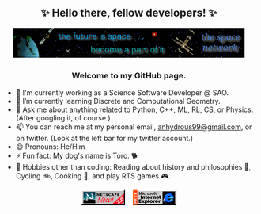 
<h2><center>✨ Hello there, fellow developers! ✨</center></h2>

<p align="center">
  <img src="images/space-network-1998.gif" />
</p>

<h3><center>Welcome to my GitHub page.</center></h3>

- 🔭 I'm currently working as a Science Software Developer @ SAO.
- 🌱 I’m currently learning Discrete and Computational Geometry.
- 💬 Ask me about anything related to Python, C++, ML, RL, CS, or Physics. (After googling it, of course.)
- 📫 You can reach me at my personal email, anhydrous99@gmail.com, or on twitter. (Look at the left bar for my twitter account.)
- 😄 Pronouns: He/Him
- ⚡ Fun fact:  My dog's name is Toro. 🐕
- 📖 Hobbies other than coding: Reading about history and philosophies 🤔, Cycling 🚲, Cooking 🍳, and play RTS games 🎮.

<p align="center">
  <img src="images/netscape-1995.gif" />
  <span>&nbsp;&nbsp;</span>
  <img src="images/internet-explorer-1996.gif" />
</p>

<!--
**anhydrous99/anhydrous99** is a ✨ _special_ ✨ repository because its `README.md` (this file) appears on your GitHub profile.

Here are some ideas to get you started:

- 🔭 I’m currently working on ...
- 🌱 I’m currently learning ...
- 👯 I’m looking to collaborate on ...
- 🤔 I’m looking for help with ...
- 💬 Ask me about ...
- 📫 How to reach me: ...
- 😄 Pronouns: ...
- ⚡ Fun fact: ...
-->
